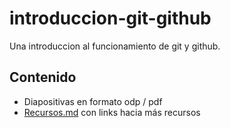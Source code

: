 # introduccion-git-github
Una introduccion al funcionamiento de git y github.

## Contenido
  * Diapositivas en formato odp / pdf
  * [Recursos.md](https://github.com/franperr/introduccion-git-github/blob/master/recursos.md) con links hacia más recursos
